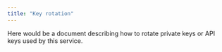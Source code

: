 ```yaml
---
title: "Key rotation"
---
```


Here would be a document describing how to rotate private keys or API keys used by this service.
